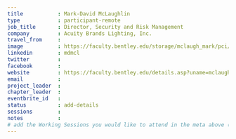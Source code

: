 ```yaml
---
title           : Mark-David McLaughlin
type            : participant-remote
job_title       : Director, Security and Risk Management
company         : Acuity Brands Lighting, Inc.
travel_from     :
image           : https://faculty.bentley.edu/storage/mclaugh_mark/pci/mclaugh_mark-1.jpg
linkedin        : mdmcl
twitter         :
facebook        :
website         : https://faculty.bentley.edu/details.asp?uname=mclaugh_mark
email           :
project_leader  :
chapter_leader  :
eventbrite_id   :
status          : add-details
sessions        :
notes           :
# add the Working Sessions you would like to attend in the meta above (use the session's title) e.g. sessions (one per line): -Security Playbooks Diagrams -Hackathon Daily Sessions
---
```


<!-- put more details about participant here -->
